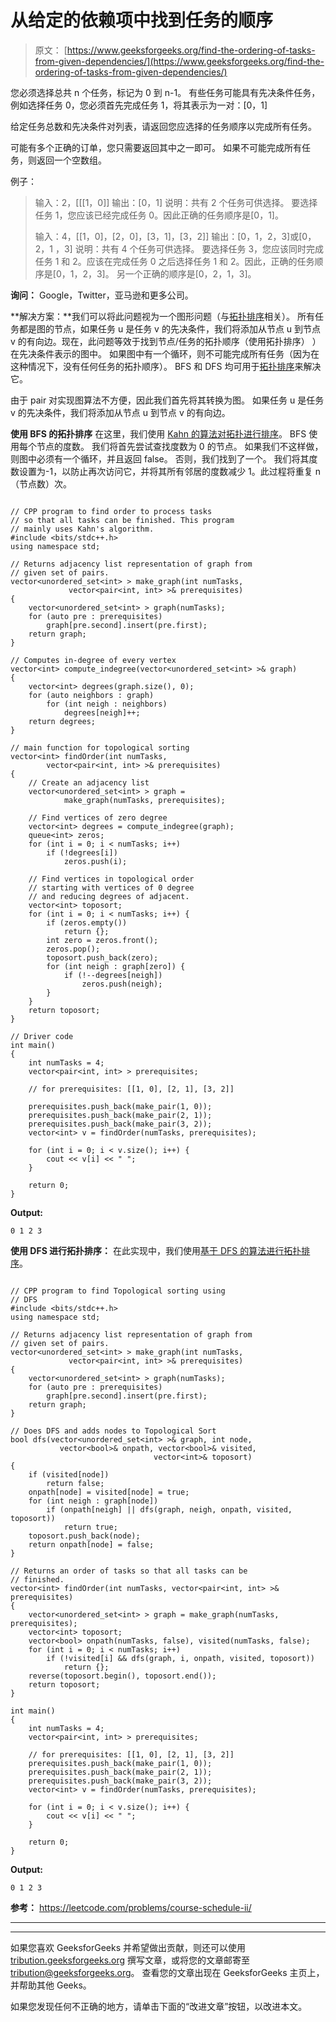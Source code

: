 # 从给定的依赖项中找到任务的顺序

> 原文： [https://www.geeksforgeeks.org/find-the-ordering-of-tasks-from-given-dependencies/](https://www.geeksforgeeks.org/find-the-ordering-of-tasks-from-given-dependencies/)

您必须选择总共 n 个任务，标记为 0 到 n-1。 有些任务可能具有先决条件任务，例如选择任务 0，您必须首先完成任务 1，将其表示为一对：[0，1]

给定任务总数和先决条件对列表，请返回您应选择的任务顺序以完成所有任务。

可能有多个正确的订单，您只需要返回其中之一即可。 如果不可能完成所有任务，则返回一个空数组。

例子：

> 输入：2，[[[1，0]]
> 输出：[0，1]
> 说明：共有 2 个任务可供选择。 要选择任务 1，您应该已经完成​​任务 0。因此正确的任务顺序是[0，1]。
> 
> 输入：4，[[1，0]，[2，0]，[3，1]，[3，2]]
> 输出：[0，1，2，3]或[0，2，1 ，3]
> 说明：共有 4 个任务可供选择。 要选择任务 3，您应该同时完成任务 1 和 2。应该在完成任务 0 之后选择任务 1 和 2。因此，正确的任务顺序是[0，1，2，3]。 另一个正确的顺序是[0，2，1，3]。

**询问：** Google，Twitter，亚马逊和更多公司。

**解决方案：**我们可以将此问题视为一个图形问题（与[拓扑排序](https://www.geeksforgeeks.org/topological-sorting/)相关）。 所有任务都是图的节点，如果任务 u 是任务 v 的先决条件，我们将添加从节点 u 到节点 v 的有向边。现在，此问题等效于找到节点/任务的拓扑顺序（使用拓扑排序） ）在先决条件表示的图中。 如果图中有一个循环，则不可能完成所有任务（因为在这种情况下，没有任何任务的拓扑顺序）。 BFS 和 DFS 均可用于[拓扑排序](https://www.geeksforgeeks.org/topological-sorting/)来解决它。

由于 pair 对实现图算法不方便，因此我们首先将其转换为图。 如果任务 u 是任务 v 的先决条件，我们将添加从节点 u 到节点 v 的有向边。

**使用 BFS 的拓扑排序**
在这里，我们使用 [Kahn 的算法对拓扑进行排序](https://www.geeksforgeeks.org/topological-sorting-indegree-based-solution/)。 BFS 使用每个节点的度数。 我们将首先尝试查找度数为 0 的节点。 如果我们不这样做，则图中必须有一个循环，并且返回 false。 否则，我们找到了一个。 我们将其度数设置为-1，以防止再次访问它，并将其所有邻居的度数减少 1。此过程将重复 n（节点数）次。

```

// CPP program to find order to process tasks 
// so that all tasks can be finished. This program 
// mainly uses Kahn's algorithm. 
#include <bits/stdc++.h> 
using namespace std; 

// Returns adjacency list representation of graph from 
// given set of pairs. 
vector<unordered_set<int> > make_graph(int numTasks, 
             vector<pair<int, int> >& prerequisites) 
{ 
    vector<unordered_set<int> > graph(numTasks); 
    for (auto pre : prerequisites) 
        graph[pre.second].insert(pre.first); 
    return graph; 
} 

// Computes in-degree of every vertex 
vector<int> compute_indegree(vector<unordered_set<int> >& graph) 
{ 
    vector<int> degrees(graph.size(), 0); 
    for (auto neighbors : graph) 
        for (int neigh : neighbors) 
            degrees[neigh]++; 
    return degrees; 
} 

// main function for topological sorting 
vector<int> findOrder(int numTasks, 
        vector<pair<int, int> >& prerequisites) 
{ 
    // Create an adjacency list 
    vector<unordered_set<int> > graph = 
            make_graph(numTasks, prerequisites); 

    // Find vertices of zero degree 
    vector<int> degrees = compute_indegree(graph); 
    queue<int> zeros; 
    for (int i = 0; i < numTasks; i++) 
        if (!degrees[i]) 
            zeros.push(i); 

    // Find vertices in topological order 
    // starting with vertices of 0 degree 
    // and reducing degrees of adjacent. 
    vector<int> toposort; 
    for (int i = 0; i < numTasks; i++) { 
        if (zeros.empty()) 
            return {}; 
        int zero = zeros.front(); 
        zeros.pop(); 
        toposort.push_back(zero); 
        for (int neigh : graph[zero]) { 
            if (!--degrees[neigh]) 
                zeros.push(neigh); 
        } 
    } 
    return toposort; 
} 

// Driver code 
int main() 
{ 
    int numTasks = 4; 
    vector<pair<int, int> > prerequisites; 

    // for prerequisites: [[1, 0], [2, 1], [3, 2]] 

    prerequisites.push_back(make_pair(1, 0)); 
    prerequisites.push_back(make_pair(2, 1)); 
    prerequisites.push_back(make_pair(3, 2)); 
    vector<int> v = findOrder(numTasks, prerequisites); 

    for (int i = 0; i < v.size(); i++) { 
        cout << v[i] << " "; 
    } 

    return 0; 
} 

```

**Output:**

```
0 1 2 3

```

**使用 DFS 进行拓扑排序：**
在此实现中，我们使用[基于 DFS 的算法进行拓扑排序](https://www.geeksforgeeks.org/topological-sorting/)。

```

// CPP program to find Topological sorting using 
// DFS 
#include <bits/stdc++.h> 
using namespace std; 

// Returns adjacency list representation of graph from 
// given set of pairs. 
vector<unordered_set<int> > make_graph(int numTasks, 
             vector<pair<int, int> >& prerequisites) 
{ 
    vector<unordered_set<int> > graph(numTasks); 
    for (auto pre : prerequisites) 
        graph[pre.second].insert(pre.first); 
    return graph; 
} 

// Does DFS and adds nodes to Topological Sort 
bool dfs(vector<unordered_set<int> >& graph, int node,  
           vector<bool>& onpath, vector<bool>& visited,  
                                vector<int>& toposort) 
{ 
    if (visited[node]) 
        return false; 
    onpath[node] = visited[node] = true; 
    for (int neigh : graph[node]) 
        if (onpath[neigh] || dfs(graph, neigh, onpath, visited, toposort)) 
            return true; 
    toposort.push_back(node); 
    return onpath[node] = false; 
} 

// Returns an order of tasks so that all tasks can be 
// finished. 
vector<int> findOrder(int numTasks, vector<pair<int, int> >& prerequisites) 
{ 
    vector<unordered_set<int> > graph = make_graph(numTasks, prerequisites); 
    vector<int> toposort; 
    vector<bool> onpath(numTasks, false), visited(numTasks, false); 
    for (int i = 0; i < numTasks; i++) 
        if (!visited[i] && dfs(graph, i, onpath, visited, toposort)) 
            return {}; 
    reverse(toposort.begin(), toposort.end()); 
    return toposort; 
} 

int main() 
{ 
    int numTasks = 4; 
    vector<pair<int, int> > prerequisites; 

    // for prerequisites: [[1, 0], [2, 1], [3, 2]] 
    prerequisites.push_back(make_pair(1, 0)); 
    prerequisites.push_back(make_pair(2, 1)); 
    prerequisites.push_back(make_pair(3, 2)); 
    vector<int> v = findOrder(numTasks, prerequisites); 

    for (int i = 0; i < v.size(); i++) { 
        cout << v[i] << " "; 
    } 

    return 0; 
} 

```

**Output:**

```
0 1 2 3

```

**参考：** https://leetcode.com/problems/course-schedule-ii/



* * *

* * *

如果您喜欢 GeeksforGeeks 并希望做出贡献，则还可以使用 [tribution.geeksforgeeks.org](https://contribute.geeksforgeeks.org/) 撰写文章，或将您的文章邮寄至 tribution@geeksforgeeks.org。 查看您的文章出现在 GeeksforGeeks 主页上，并帮助其他 Geeks。

如果您发现任何不正确的地方，请单击下面的“改进文章”按钮，以改进本文。
